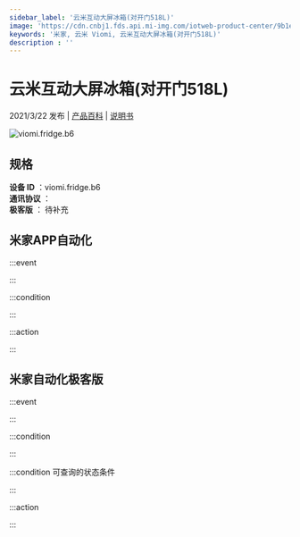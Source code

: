 ```yaml
---
sidebar_label: '云米互动大屏冰箱(对开门518L)'
image: 'https://cdn.cnbj1.fds.api.mi-img.com/iotweb-product-center/9b1ee058533d02f9fadd64ea8d4a6b94_168_168.png?GalaxyAccessKeyId=AKVGLQWBOVIRQ3XLEW&Expires=9223372036854775807&Signature=VAI+BMo0vyVceLZZ43x+k/WD7ak='
keywords: '米家, 云米 Viomi, 云米互动大屏冰箱(对开门518L)'
description : ''
---
```

# 云米互动大屏冰箱(对开门518L)

2021/3/22 发布 | [产品百科](https://home.mi.com/webapp/content/baike/product/index.html?model=viomi.fridge.b6/) | [说明书](https://home.mi.com/views/introduction.html?model=viomi.fridge.b6&region=cn)

![viomi.fridge.b6](https://cdn.cnbj1.fds.api.mi-img.com/iotweb-product-center/9b1ee058533d02f9fadd64ea8d4a6b94_168_168.png?GalaxyAccessKeyId=AKVGLQWBOVIRQ3XLEW&Expires=9223372036854775807&Signature=VAI+BMo0vyVceLZZ43x+k/WD7ak=)

## 规格  
> 
**设备 ID** ：viomi.fridge.b6  
**通讯协议** ：  
**极客版**  ： 待补充 


## 米家APP自动化  

:::event  

:::

:::condition  

:::

:::action   

:::

## 米家自动化极客版  

:::event  

:::

:::condition  

:::

:::condition 可查询的状态条件  

:::

:::action  

:::

        
